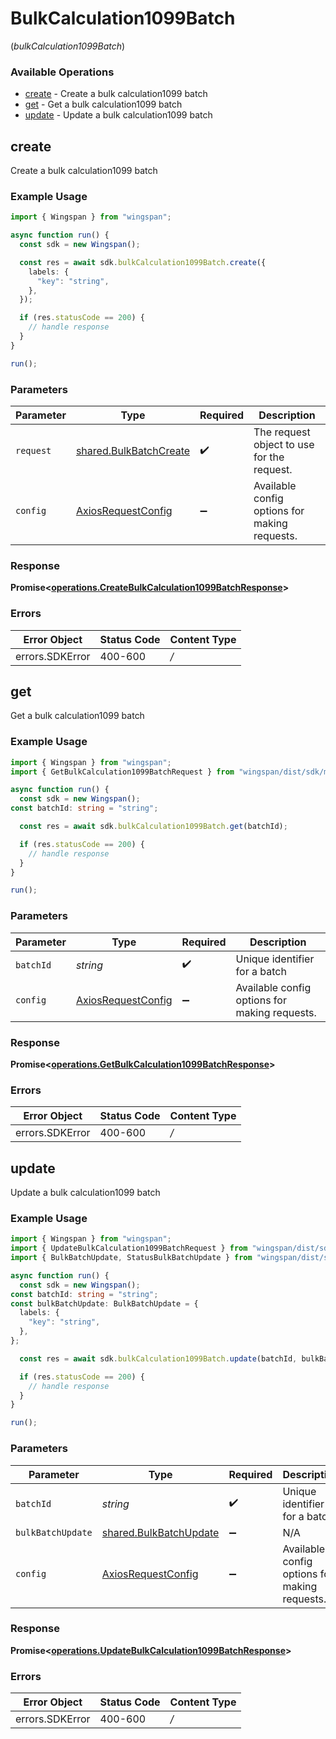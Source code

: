 # BulkCalculation1099Batch
(*bulkCalculation1099Batch*)

### Available Operations

* [create](#create) - Create a bulk calculation1099 batch
* [get](#get) - Get a bulk calculation1099 batch
* [update](#update) - Update a bulk calculation1099 batch

## create

Create a bulk calculation1099 batch

### Example Usage

```typescript
import { Wingspan } from "wingspan";

async function run() {
  const sdk = new Wingspan();

  const res = await sdk.bulkCalculation1099Batch.create({
    labels: {
      "key": "string",
    },
  });

  if (res.statusCode == 200) {
    // handle response
  }
}

run();
```

### Parameters

| Parameter                                                            | Type                                                                 | Required                                                             | Description                                                          |
| -------------------------------------------------------------------- | -------------------------------------------------------------------- | -------------------------------------------------------------------- | -------------------------------------------------------------------- |
| `request`                                                            | [shared.BulkBatchCreate](../../sdk/models/shared/bulkbatchcreate.md) | :heavy_check_mark:                                                   | The request object to use for the request.                           |
| `config`                                                             | [AxiosRequestConfig](https://axios-http.com/docs/req_config)         | :heavy_minus_sign:                                                   | Available config options for making requests.                        |


### Response

**Promise<[operations.CreateBulkCalculation1099BatchResponse](../../sdk/models/operations/createbulkcalculation1099batchresponse.md)>**
### Errors

| Error Object    | Status Code     | Content Type    |
| --------------- | --------------- | --------------- |
| errors.SDKError | 400-600         | */*             |

## get

Get a bulk calculation1099 batch

### Example Usage

```typescript
import { Wingspan } from "wingspan";
import { GetBulkCalculation1099BatchRequest } from "wingspan/dist/sdk/models/operations";

async function run() {
  const sdk = new Wingspan();
const batchId: string = "string";

  const res = await sdk.bulkCalculation1099Batch.get(batchId);

  if (res.statusCode == 200) {
    // handle response
  }
}

run();
```

### Parameters

| Parameter                                                    | Type                                                         | Required                                                     | Description                                                  |
| ------------------------------------------------------------ | ------------------------------------------------------------ | ------------------------------------------------------------ | ------------------------------------------------------------ |
| `batchId`                                                    | *string*                                                     | :heavy_check_mark:                                           | Unique identifier for a batch                                |
| `config`                                                     | [AxiosRequestConfig](https://axios-http.com/docs/req_config) | :heavy_minus_sign:                                           | Available config options for making requests.                |


### Response

**Promise<[operations.GetBulkCalculation1099BatchResponse](../../sdk/models/operations/getbulkcalculation1099batchresponse.md)>**
### Errors

| Error Object    | Status Code     | Content Type    |
| --------------- | --------------- | --------------- |
| errors.SDKError | 400-600         | */*             |

## update

Update a bulk calculation1099 batch

### Example Usage

```typescript
import { Wingspan } from "wingspan";
import { UpdateBulkCalculation1099BatchRequest } from "wingspan/dist/sdk/models/operations";
import { BulkBatchUpdate, StatusBulkBatchUpdate } from "wingspan/dist/sdk/models/shared";

async function run() {
  const sdk = new Wingspan();
const batchId: string = "string";
const bulkBatchUpdate: BulkBatchUpdate = {
  labels: {
    "key": "string",
  },
};

  const res = await sdk.bulkCalculation1099Batch.update(batchId, bulkBatchUpdate);

  if (res.statusCode == 200) {
    // handle response
  }
}

run();
```

### Parameters

| Parameter                                                            | Type                                                                 | Required                                                             | Description                                                          |
| -------------------------------------------------------------------- | -------------------------------------------------------------------- | -------------------------------------------------------------------- | -------------------------------------------------------------------- |
| `batchId`                                                            | *string*                                                             | :heavy_check_mark:                                                   | Unique identifier for a batch                                        |
| `bulkBatchUpdate`                                                    | [shared.BulkBatchUpdate](../../sdk/models/shared/bulkbatchupdate.md) | :heavy_minus_sign:                                                   | N/A                                                                  |
| `config`                                                             | [AxiosRequestConfig](https://axios-http.com/docs/req_config)         | :heavy_minus_sign:                                                   | Available config options for making requests.                        |


### Response

**Promise<[operations.UpdateBulkCalculation1099BatchResponse](../../sdk/models/operations/updatebulkcalculation1099batchresponse.md)>**
### Errors

| Error Object    | Status Code     | Content Type    |
| --------------- | --------------- | --------------- |
| errors.SDKError | 400-600         | */*             |

